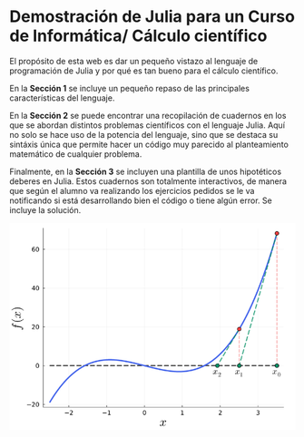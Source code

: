 # Demostración de Julia para un Curso de Informática/ Cálculo científico

El propósito de esta web es dar un pequeño vistazo al lenguaje de programación de Julia y por qué es tan bueno para el cálculo científico.

En la **Sección 1** se incluye un pequeño repaso de las principales características del lenguaje.

En la **Sección 2** se puede encontrar una recopilación de cuadernos en los que se abordan distintos problemas científicos con el lenguaje Julia. Aquí no solo se hace uso de la potencia del lenguaje, sino que se destaca su sintáxis única que permite hacer un código muy parecido al planteamiento matemático de cualquier problema.

Finalmente, en la **Sección 3** se incluyen una plantilla de unos hipotéticos deberes en Julia. Estos cuadernos son totalmente interactivos, de manera que según el alumno va realizando los ejercicios pedidos se le va notificando si está desarrollando bien el código o tiene algún error. Se incluye la solución.

![img](https://github.com/RayleighLord/Resources/blob/main/img/newton_sketch.png?raw=true)
